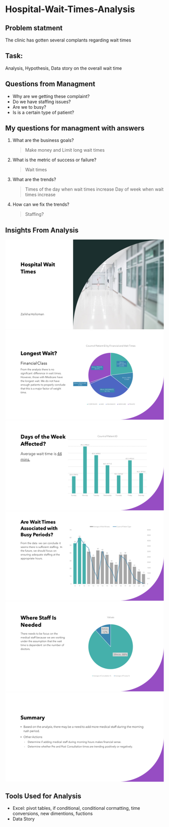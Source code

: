 # Hospital-Wait-Times-Analysis


## Problem statment
The clinic has gotten several complants regarding wait times
## Task:
 Analysis, Hypothesis, Data story on the overall wait time

## Questions from Managment
- Why are we getting these complaint?
- Do we have staffing issues?
- Are we to busy?
- Is is a certain type of patient?

## My questions for managment with answers
1. What are the business goals?
    
    > Make money and Limit long wait times
2. What is the metric of success or failure?
    
    >Wait times
3. What are the trends?
    
    >Times of the day when wait times increase 
    >Day of week when wait times increase
4. How can we fix the trends?
    >Staffing?

## Insights From Analysis
![Slide1.PNG](./Images/Visualization/Slide1.png?raw=true)
![Slide2.PNG](./Images/Visualization/Slide2.png?raw=true)
![Slide3.PNG](./Images/Visualization/Slide3.png?raw=true)
![Slide4.PNG](./Images/Visualization/Slide4.png?raw=true)
![Slide5.PNG](./Images/Visualization/Slide5.png?raw=true)
![Slide6.PNG](./Images/Visualization/Slide6.png?raw=true)




## Tools Used for Analysis
- Excel: pivot tables, if conditional, conditional cormatting, time conversions, new dimentions, fuctions
- Data Story
